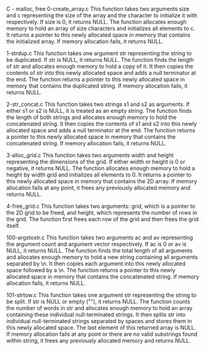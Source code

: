C - malloc, free
0-create_array.c
This function takes two arguments size and c representing the size of the array and the character to initialize it with respectively. If size is 0, it returns NULL. The function allocates enough memory to hold an array of size characters and initializes all elements to c. It returns a pointer to this newly allocated space in memory that contains the initialized array. If memory allocation fails, it returns NULL.

1-strdup.c
This function takes one argument str representing the string to be duplicated. If str is NULL, it returns NULL. The function finds the length of str and allocates enough memory to hold a copy of it. It then copies the contents of str into this newly allocated space and adds a null terminator at the end. The function returns a pointer to this newly allocated space in memory that contains the duplicated string. If memory allocation fails, it returns NULL.

2-str_concat.c
This function takes two strings s1 and s2 as arguments. If either s1 or s2 is NULL, it is treated as an empty string. The function finds the length of both strings and allocates enough memory to hold the concatenated string. It then copies the contents of s1 and s2 into this newly allocated space and adds a null terminator at the end. The function returns a pointer to this newly allocated space in memory that contains the concatenated string. If memory allocation fails, it returns NULL.

3-alloc_grid.c
This function takes two arguments width and height representing the dimensions of the grid. If either width or height is 0 or negative, it returns NULL. The function allocates enough memory to hold a height by width grid and initializes all elements to 0. It returns a pointer to this newly allocated space in memory that contains the 2D array. If memory allocation fails at any point, it frees any previously allocated memory and returns NULL.

4-free_grid.c
This function takes two arguments: grid, which is a pointer to the 2D grid to be freed, and height, which represents the number of rows in the grid. The function first frees each row of the grid and then frees the grid itself.

100-argstostr.c
This function takes two arguments ac and av representing the argument count and argument vector respectively. If ac is 0 or av is NULL, it returns NULL. The function finds the total length of all arguments and allocates enough memory to hold a new string containing all arguments separated by \n. It then copies each argument into this newly allocated space followed by a \n. The function returns a pointer to this newly allocated space in memory that contains the concatenated string. If memory allocation fails, it returns NULL.

101-strtow.c
This function takes one argument str representing the string to be split. If str is NULL or empty (""), it returns NULL. The function counts the number of words in str and allocates enough memory to hold an array containing these individual null-terminated strings. It then splits str into individual null-terminated strings separated by spaces and stores them in this newly allocated space. The last element of this returned array is NULL. If memory allocation fails at any point or there are no valid substrings found within string, it frees any previously allocated memory and returns NULL.

